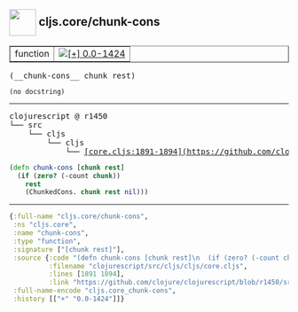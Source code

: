 ## <img width="48px" valign="middle" src="http://i.imgur.com/Hi20huC.png"> cljs.core/chunk-cons

 <table border="1">
<tr>
<td>function</td>
<td><a href="https://github.com/cljsinfo/api-refs/tree/0.0-1424"><img valign="middle" alt="[+] 0.0-1424" src="https://img.shields.io/badge/+-0.0--1424-lightgrey.svg"></a> </td>
</tr>
</table>

 <samp>
(__chunk-cons__ chunk rest)<br>
</samp>

```
(no docstring)
```

---

 <pre>
clojurescript @ r1450
└── src
    └── cljs
        └── cljs
            └── <ins>[core.cljs:1891-1894](https://github.com/clojure/clojurescript/blob/r1450/src/cljs/cljs/core.cljs#L1891-L1894)</ins>
</pre>

```clj
(defn chunk-cons [chunk rest]
  (if (zero? (-count chunk))
    rest
    (ChunkedCons. chunk rest nil)))
```


---

```clj
{:full-name "cljs.core/chunk-cons",
 :ns "cljs.core",
 :name "chunk-cons",
 :type "function",
 :signature ["[chunk rest]"],
 :source {:code "(defn chunk-cons [chunk rest]\n  (if (zero? (-count chunk))\n    rest\n    (ChunkedCons. chunk rest nil)))",
          :filename "clojurescript/src/cljs/cljs/core.cljs",
          :lines [1891 1894],
          :link "https://github.com/clojure/clojurescript/blob/r1450/src/cljs/cljs/core.cljs#L1891-L1894"},
 :full-name-encode "cljs.core_chunk-cons",
 :history [["+" "0.0-1424"]]}

```
